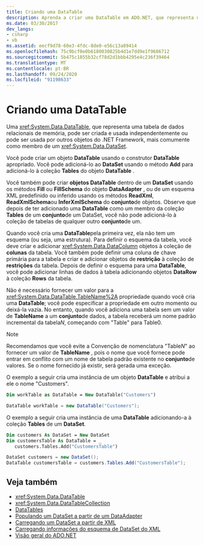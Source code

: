 ```yaml
---
title: Criando uma DataTable
description: Aprenda a criar uma DataTable em ADO.NET, que representa uma tabela de dados relacionais na memória, para uso de forma independente ou por outros objetos .NET Framework.
ms.date: 03/30/2017
dev_langs:
- csharp
- vb
ms.assetid: eecf9d78-60e3-4fdc-8de0-e56c13a89414
ms.openlocfilehash: 75c9bcf0e0b6180030825b4d1e7dd9e1f9686712
ms.sourcegitcommit: 5b475c1855b32cf78d2d1bbb4295e4c236f39464
ms.translationtype: MT
ms.contentlocale: pt-BR
ms.lasthandoff: 09/24/2020
ms.locfileid: "91198633"
---
```

# <a name="creating-a-datatable"></a>Criando uma DataTable

Uma <xref:System.Data.DataTable>, que representa uma tabela de dados relacionais de memória, pode ser criada e usada independentemente ou pode ser usada por outros objetos do .NET Framework, mais comumente como membro de um <xref:System.Data.DataSet>.  
  
 Você pode criar um objeto **DataTable** usando o construtor **DataTable** apropriado. Você pode adicioná-lo ao **DataSet** usando o método **Add** para adicioná-lo à coleção **Tables** do objeto **DataTable** .  
  
 Você também pode criar **objetos DataTable** dentro de um **DataSet** usando os métodos **Fill** ou **FillSchema** do objeto **DataAdapter** , ou de um esquema XML predefinido ou inferido usando os métodos **ReadXml**, **ReadXmlSchema**ou **InferXmlSchema** do **conjunto**de objetos. Observe que depois de ter adicionado uma **DataTable** como um membro da coleção **Tables** de um **conjunto**de um DataSet, você não pode adicioná-lo à coleção de tabelas de qualquer outro **conjunto**de um.  
  
 Quando você cria uma **DataTable**pela primeira vez, ela não tem um esquema (ou seja, uma estrutura). Para definir o esquema da tabela, você deve criar e adicionar <xref:System.Data.DataColumn> objetos à coleção de **colunas** da tabela. Você também pode definir uma coluna de chave primária para a tabela e criar e adicionar objetos de **restrição** à coleção de **restrições** da tabela. Depois de definir o esquema para uma **DataTable**, você pode adicionar linhas de dados à tabela adicionando objetos **DataRow** à coleção **Rows** da tabela.  
  
 Não é necessário fornecer um valor para a <xref:System.Data.DataTable.TableName%2A> propriedade quando você cria uma **DataTable**; você pode especificar a propriedade em outro momento ou deixá-la vazia. No entanto, quando você adiciona uma tabela sem um valor de **TableName** a um **conjunto**de dados, a tabela receberá um nome padrão incremental da tabela*N*, começando com "Table" para Table0.  
  
> [!NOTE]
> Recomendamos que você evite a Convenção de nomenclatura "Table*N*" ao fornecer um valor de **TableName** , pois o nome que você fornece pode entrar em conflito com um nome de tabela padrão existente no **conjunto**de valores. Se o nome fornecido já existir, será gerada uma exceção.  
  
 O exemplo a seguir cria uma instância de um objeto **DataTable** e atribui a ele o nome "Customers".  
  
```vb  
Dim workTable as DataTable = New DataTable("Customers")  
```  
  
```csharp  
DataTable workTable = new DataTable("Customers");  
```  
  
 O exemplo a seguir cria uma instância de uma **DataTable** adicionando-a à coleção **Tables** de um **DataSet**.  
  
```vb  
Dim customers As DataSet = New DataSet  
Dim customersTable As DataTable = _  
   customers.Tables.Add("CustomersTable")  
```  
  
```csharp  
DataSet customers = new DataSet();  
DataTable customersTable = customers.Tables.Add("CustomersTable");  
```  
  
## <a name="see-also"></a>Veja também

- <xref:System.Data.DataTable>
- <xref:System.Data.DataTableCollection>
- [DataTables](datatables.md)
- [Populando um DataSet a partir de um DataAdapter](../populating-a-dataset-from-a-dataadapter.md)
- [Carregando um DataSet a partir de XML](loading-a-dataset-from-xml.md)
- [Carregando informações do esquema de DataSet do XML](loading-dataset-schema-information-from-xml.md)
- [Visão geral do ADO.NET](../ado-net-overview.md)
